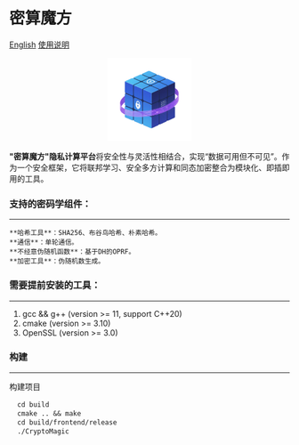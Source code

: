 # 密算魔方

[English](README.md "中文版")                      [使用说明](https://blog.csdn.net/weixin_45993094/article/details/150761261?spm=1011.2415.3001.5331)

<div align = center><img src="./logo/logo.jpg" width="150px"> </div>

**"密算魔方"隐私计算平台**将安全性与灵活性相结合，实现“数据可用但不可见”。作为一个安全框架，它将联邦学习、安全多方计算和同态加密整合为模块化、即插即用的工具。

### 支持的密码学组件：

---

    **哈希工具**：SHA256、布谷鸟哈希、朴素哈希。
    **通信**：单轮通信。
    **不经意伪随机函数**：基于DH的OPRF。
    **加密工具**：伪随机数生成。

### 需要提前安装的工具：

---

1. gcc && g++ (version >= 11, support C++20)
2. cmake (version >= 3.10)
3. OpenSSL (version >= 3.0)

### 构建

---

构建项目

```
  cd build
  cmake .. && make
  cd build/frontend/release
  ./CryptoMagic
```
